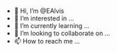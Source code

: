 - 👋 Hi, I’m @EAlvis
- 👀 I’m interested in ...
- 🌱 I’m currently learning ...
- 💞️ I’m looking to collaborate on ...
- 📫 How to reach me ...

<!---
EAlvis/EAlvis is a ✨ special ✨ repository because its `README.md` (this file) appears on your GitHub profile.
You can click the Preview link to take a look at your changes.
--->
